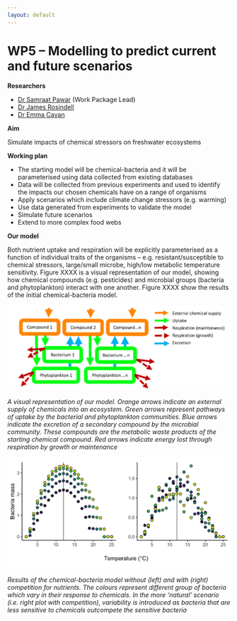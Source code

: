 ```yaml
---
layout: default
---
```


# WP5 – Modelling to predict current and future scenarios 

**Researchers**
+ [Dr Samraat Pawar](https://www.imperial.ac.uk/people/s.pawar) (Work Package Lead)
+ [Dr James Rosindell](https://www.imperial.ac.uk/people/j.rosindell)
+ [Dr Emma Cavan](https://www.imperial.ac.uk/people/e.cavan)

**Aim** 

Simulate impacts of chemical stressors on freshwater ecosystems

**Working plan**

+ The starting model will be chemical-bacteria and it will be parameterised using data collected from existing databases 
+ Data will be collected from previous experiments and used to identify the impacts our chosen chemicals have on a range of organisms
+ Apply scenarios which include climate change stressors (e.g. warming)
+ Use data generated from experiments to validate the model
+ Simulate future scenarios
+ Extend to more complex food webs

**Our model**

Both nutrient uptake and respiration will be explicitly parameterised as a function of individual traits of the organisms – e.g. resistant/susceptible to chemical stressors, large/small microbe, high/low metabolic temperature sensitivity. Figure XXXX is a visual representation of our model, showing how chemical compounds (e.g. pesticides) and microbial groups (bacteria and phytoplankton) interact with one another. Figure XXXX show the results of the initial chemical-bacteria model.

![](/assets/img/WP5Fig1.png)

*A visual representation of our model. Orange arrows indicate an external supply of chemicals into an ecosystem. Green arrows represent pathways of uptake by the bacterial and phytoplankton communities. Blue arrows indicate the excretion of a secondary compound by the microbial community. These compounds are the metabolic waste products of the starting chemical compound. Red arrows indicate energy lost through respiration by growth or maintenance*

![](/assets/img/WP5Fig2.png)

*Results of the chemical-bacteria model without (left) and with (right) competition for nutrients. The colours represent different group of bacteria which vary in their response to chemicals. In the more ‘natural’ scenario (i.e. right plot with competition), variability is introduced as bacteria that are less sensitive to chemicals outcompete the sensitive bacteria*
